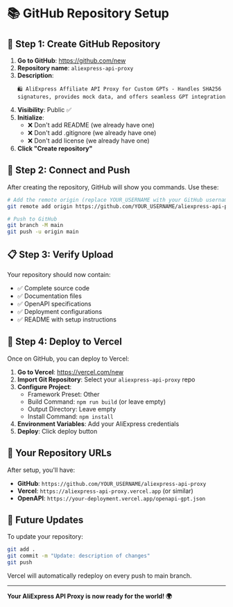 # 📚 GitHub Repository Setup

## 🚀 **Step 1: Create GitHub Repository**

1. **Go to GitHub**: https://github.com/new
2. **Repository name**: `aliexpress-api-proxy`
3. **Description**: 
   ```
   🛍️ AliExpress Affiliate API Proxy for Custom GPTs - Handles SHA256 signatures, provides mock data, and offers seamless GPT integration
   ```
4. **Visibility**: Public ✅
5. **Initialize**: 
   - ❌ Don't add README (we already have one)
   - ❌ Don't add .gitignore (we already have one)
   - ❌ Don't add license (we already have one)
6. **Click "Create repository"**

## 🔗 **Step 2: Connect and Push**

After creating the repository, GitHub will show you commands. Use these:

```bash
# Add the remote origin (replace YOUR_USERNAME with your GitHub username)
git remote add origin https://github.com/YOUR_USERNAME/aliexpress-api-proxy.git

# Push to GitHub
git branch -M main
git push -u origin main
```

## 📋 **Step 3: Verify Upload**

Your repository should now contain:
- ✅ Complete source code
- ✅ Documentation files
- ✅ OpenAPI specifications  
- ✅ Deployment configurations
- ✅ README with setup instructions

## 🚀 **Step 4: Deploy to Vercel**

Once on GitHub, you can deploy to Vercel:

1. **Go to Vercel**: https://vercel.com/new
2. **Import Git Repository**: Select your `aliexpress-api-proxy` repo
3. **Configure Project**:
   - Framework Preset: Other
   - Build Command: `npm run build` (or leave empty)
   - Output Directory: Leave empty
   - Install Command: `npm install`
4. **Environment Variables**: Add your AliExpress credentials
5. **Deploy**: Click deploy button

## 🎯 **Your Repository URLs**

After setup, you'll have:
- **GitHub**: `https://github.com/YOUR_USERNAME/aliexpress-api-proxy`
- **Vercel**: `https://aliexpress-api-proxy.vercel.app` (or similar)
- **OpenAPI**: `https://your-deployment.vercel.app/openapi-gpt.json`

## 🔄 **Future Updates**

To update your repository:
```bash
git add .
git commit -m "Update: description of changes"
git push
```

Vercel will automatically redeploy on every push to main branch.

---

**Your AliExpress API Proxy is now ready for the world! 🌍**